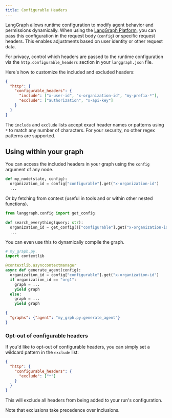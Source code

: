 ```yaml
---
title: Configurable Headers
---
```

LangGraph allows runtime configuration to modify agent behavior and permissions dynamically. When using the [LangGraph Platform](../quick_start), you can pass this configuration in the request body (`config`) or specific request headers. This enables adjustments based on user identity or other request data.

For privacy, control which headers are passed to the runtime configuration via the `http.configurable_headers` section in your `langgraph.json` file.

Here's how to customize the included and excluded headers:

```json
{
  "http": {
    "configurable_headers": {
      "include": ["x-user-id", "x-organization-id", "my-prefix-*"],
      "exclude": ["authorization", "x-api-key"]
    }
  }
}
```

The `include` and `exclude` lists accept exact header names or patterns using `*` to match any number of characters. For your security, no other regex patterns are supported.

## Using within your graph

You can access the included headers in your graph using the `config` argument of any node.

```python
def my_node(state, config):
  organization_id = config["configurable"].get("x-organization-id")
  ...
```

Or by fetching from context (useful in tools and or within other nested functions).

```python
from langgraph.config import get_config

def search_everything(query: str):
  organization_id = get_config()["configurable"].get("x-organization-id")
  ...
```

You can even use this to dynamically compile the graph.

```python
# my_graph.py.
import contextlib

@contextlib.asynccontextmanager
async def generate_agent(config):
  organization_id = config["configurable"].get("x-organization-id")
  if organization_id == "org1":
    graph = ...
    yield graph
  else:
    graph = ...
    yield graph

```

```json
{
  "graphs": {"agent": "my_grph.py:generate_agent"}
}
```

### Opt-out of configurable headers

If you'd like to opt-out of configurable headers, you can simply set a wildcard pattern in the `exclude` list:

```json
{
  "http": {
    "configurable_headers": {
      "exclude": ["*"]
    }
  }
}
```

This will exclude all headers from being added to your run's configuration.

Note that exclusions take precedence over inclusions.
